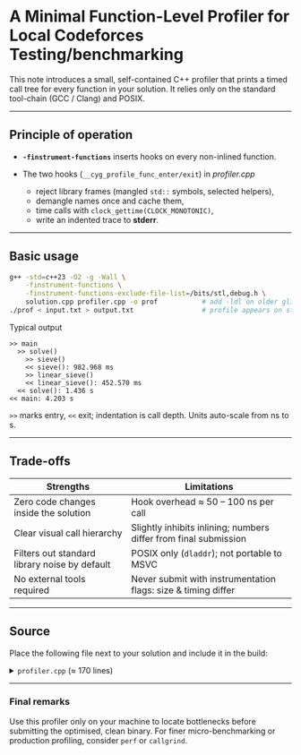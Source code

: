 
# A Minimal Function-Level Profiler for Local Codeforces Testing/benchmarking

This note introduces a small, self-contained C++ profiler that prints a timed call tree for every function in your solution.
It relies only on the standard tool-chain (GCC / Clang) and POSIX.

---

## Principle of operation

* **`-finstrument-functions`** inserts hooks on every non-inlined function.
* The two hooks (`__cyg_profile_func_enter/exit`) in *profiler.cpp*

  * reject library frames (mangled `std::` symbols, selected helpers),
  * demangle names once and cache them,
  * time calls with `clock_gettime(CLOCK_MONOTONIC)`,
  * write an indented trace to **stderr**.

---

## Basic usage

```bash
g++ -std=c++23 -O2 -g -Wall \
    -finstrument-functions \
    -finstrument-functions-exclude-file-list=/bits/stl,debug.h \
    solution.cpp profiler.cpp -o prof           # add -ldl on older glibc
./prof < input.txt > output.txt                 # profile appears on stderr
```

Typical output

```
>> main
  >> solve()
    >> sieve()
    << sieve(): 982.968 ms
    >> linear_sieve()
    << linear_sieve(): 452.570 ms
  << solve(): 1.436 s
<< main: 4.203 s
```

`>>` marks entry, `<<` exit; indentation is call depth. Units auto-scale from ns to s.

---

## Trade-offs

| Strengths                                     | Limitations                                                      |
| --------------------------------------------- | ---------------------------------------------------------------- |
| Zero code changes inside the solution         | Hook overhead ≈ 50 – 100 ns per call                             |
| Clear visual call hierarchy                   | Slightly inhibits inlining; numbers differ from final submission |
| Filters out standard library noise by default | POSIX only (`dladdr`); not portable to MSVC                      |
| No external tools required                    | Never submit with instrumentation flags: size & timing differ    |

---

## Source

Place the following file next to your solution and include it in the build:

<details><summary><code>profiler.cpp</code> (≈ 170 lines)</summary>

```cpp
// profiler.cpp – single translation unit
#include <cxxabi.h>
#include <dlfcn.h>
#include <unistd.h>

#include <cstdint>
#include <cstdlib>
#include <cstring>
#include <ctime>
#include <string>
#include <unordered_map>

using i64 = long long;
static const int MAX_DEPTH = 256;

static thread_local const char* name_stack[MAX_DEPTH];
static thread_local i64  time_stack[MAX_DEPTH];
static thread_local bool skip_stack[MAX_DEPTH]{};
static thread_local int  depth = 0;

// ── helpers not to be instrumented ────────────────────────────────────────────
__attribute__((no_instrument_function))
static i64 now_ns() {
    timespec ts;
    clock_gettime(CLOCK_MONOTONIC, &ts);
    return i64(ts.tv_sec) * 1'000'000'000LL + ts.tv_nsec;
}

__attribute__((no_instrument_function))
static const char* demangle_cached(const char* m) {
    using cache_t = std::unordered_map<std::string, std::string>;
    static thread_local cache_t cache;
    if (!m) return "?";
    auto it = cache.find(m);
    if (it != cache.end()) return it->second.c_str();

    int status = 0;
    char* dem = abi::__cxa_demangle(m, nullptr, nullptr, &status);
    std::string out = (status == 0 && dem) ? dem : m;
    free(dem);
    return cache.emplace(m, std::move(out)).first->second.c_str();
}

__attribute__((no_instrument_function))
static void print_line(const char* prefix, const char* name, i64 ns) {
    char buf[512]; const char* unit = "ns"; double t = double(ns);
    if (ns >= 1'000'000'000LL) { t /= 1e9; unit = "s";  }
    else if (ns >= 1'000'000LL) { t /= 1e6; unit = "ms"; }
    else if (ns >= 1'000LL)     { t /= 1e3; unit = "μs"; }

    int p = 0;
    for (int i = 0; i < depth; ++i) { buf[p++] = ' '; buf[p++] = ' '; }
    int n = snprintf(buf + p, sizeof(buf) - p,
                     "%s %s: %.3f %s\n", prefix, name, t, unit);
    write(STDERR_FILENO, buf, p + n);
}

__attribute__((no_instrument_function))
static bool trace_symbol(const char* m) {
    if (!m) return false;
    static const char* std_pref[] = {
        "_ZNSt","_ZN3std","_ZSt","_ZNKSt","_ZNK3std"
    };
    for (auto pre : std_pref)
        if (!strncmp(m, pre, strlen(pre))) return false;

    const char* d = demangle_cached(m);
    static const char* deny[] = {
        "_GLOBAL__sub","__gnu","__cxx","operator<", nullptr
    };
    for (auto p = deny; *p; ++p)
        if (!strncmp(d, *p, strlen(*p))) return false;
    return true;
}

// ── hooks ─────────────────────────────────────────────────────────────────────
extern "C" {

__attribute__((no_instrument_function))
void __cyg_profile_func_enter(void* f, void*) {
    bool skip = (depth && skip_stack[depth - 1]);
    Dl_info d;
    if (!skip && (!dladdr(f, &d) || !trace_symbol(d.dli_sname)))
        skip = true;

    skip_stack[depth] = skip;
    if (skip) { ++depth; return; }

    name_stack[depth] = d.dli_sname;
    time_stack[depth] = now_ns();

    char buf[512]; int p = 0;
    for (int i = 0; i < depth; ++i) { buf[p++] = ' '; buf[p++] = ' '; }
    buf[p++] = '>'; buf[p++] = '>'; buf[p++] = ' ';
    int n = snprintf(buf + p, sizeof(buf) - p, "%s\n",
                     demangle_cached(d.dli_sname));
    write(STDERR_FILENO, buf, p + n);
    ++depth;
}

__attribute__((no_instrument_function))
void __cyg_profile_func_exit(void*, void*) {
    if (!depth) return;
    bool skip = skip_stack[--depth];
    if (skip) { skip_stack[depth] = false; return; }

    print_line("<<", demangle_cached(name_stack[depth]),
               now_ns() - time_stack[depth]);
}

} // extern "C"
```

</details>

---

### Final remarks

Use this profiler only on your machine to locate bottlenecks before submitting the optimised, clean binary. For finer micro-benchmarking or production profiling, consider `perf` or `callgrind`.
